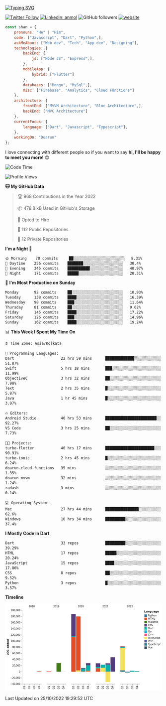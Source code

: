 [![Typing SVG](https://readme-typing-svg.herokuapp.com?lines=Hey%2C+I'm+Shan;I+am+a+Full+Stack+Developer)](https://git.io/typing-svg)

<!-- <img align='right' src="https://media.giphy.com/media/M9gbBd9nbDrOTu1Mqx/giphy.gif" width="230"> -->

[![Twitter Follow](https://img.shields.io/twitter/follow/shan__shaji?style=flat)](https://twitter.com/intent/follow?screen_name=shan__shaji)
[![Linkedin: anmol](https://img.shields.io/badge/shan-shaji?style=flat-square&logo=Linkedin&logoColor=white&link=https://www.linkedin.com/in/shan-shaji/)](https://www.linkedin.com/in/shan-shaji/)
![GitHub followers](https://img.shields.io/github/followers/shan-shaji?label=Follow&style=social)
[![website](https://img.shields.io/badge/Website-46a2f1.svg?&style=flat-square&logo=Google-Chrome&logoColor=white&link=http://shan-shaji.github.io/)](http://shan-shaji.github.io/)




```javascript
const shan = {
    pronouns: "He" | "Him",
    code: ["Javascript", "Dart", "Python",],
    askMeAbout: ["Web dev", "Tech", "App dev", "Designing"],
    technologies: {
        backEnd: {
            js: ["Node JS", "Express",],
        },
        mobileApp: {
            hybrid: ["Flutter"]
        },
        databases: ["Mongo", "MySql",],
        misc: ["Firebase", "Analytics", "Cloud Functions"]
    },
    architecture: {
        frontEnd: ["MVVM Architecture", "Bloc Architecture",],
        backEnd: ["MVC Architecture"]
    },
    currentFocus: {
        language: ["Dart", "Javascript", "Typescript"],
    },
    workingOn: "Doarun"
};
```

I love connecting with different people</b> so if you want to say <b>hi, I'll be happy to meet you more!</b> 😊</em>


<!--START_SECTION:waka-->
![Code Time](http://img.shields.io/badge/Code%20Time-1%2C164%20hrs%2012%20mins-blue)

![Profile Views](http://img.shields.io/badge/Profile%20Views-2-blue)

**🐱 My GitHub Data** 

> 🏆 968 Contributions in the Year 2022
 > 
> 📦 478.8 kB Used in GitHub's Storage 
 > 
> 💼 Opted to Hire
 > 
> 📜 112 Public Repositories 
 > 
> 🔑 12 Private Repositories  
 > 
**I'm a Night 🦉** 

```text
🌞 Morning    70 commits     ██░░░░░░░░░░░░░░░░░░░░░░░   8.31% 
🌆 Daytime    256 commits    ███████░░░░░░░░░░░░░░░░░░   30.4% 
🌃 Evening    345 commits    ██████████░░░░░░░░░░░░░░░   40.97% 
🌙 Night      171 commits    █████░░░░░░░░░░░░░░░░░░░░   20.31%

```
📅 **I'm Most Productive on Sunday** 

```text
Monday       92 commits     ██░░░░░░░░░░░░░░░░░░░░░░░   10.93% 
Tuesday      138 commits    ████░░░░░░░░░░░░░░░░░░░░░   16.39% 
Wednesday    98 commits     ███░░░░░░░░░░░░░░░░░░░░░░   11.64% 
Thursday     81 commits     ██░░░░░░░░░░░░░░░░░░░░░░░   9.62% 
Friday       145 commits    ████░░░░░░░░░░░░░░░░░░░░░   17.22% 
Saturday     126 commits    ███░░░░░░░░░░░░░░░░░░░░░░   14.96% 
Sunday       162 commits    ████░░░░░░░░░░░░░░░░░░░░░   19.24%

```


📊 **This Week I Spent My Time On** 

```text
⌚︎ Time Zone: Asia/Kolkata

💬 Programming Languages: 
Dart                     22 hrs 59 mins      █████████████░░░░░░░░░░░░   51.87% 
Swift                    5 hrs 18 mins       ███░░░░░░░░░░░░░░░░░░░░░░   11.99% 
ObjectiveC               3 hrs 32 mins       ██░░░░░░░░░░░░░░░░░░░░░░░   7.98% 
Text                     2 hrs 35 mins       █░░░░░░░░░░░░░░░░░░░░░░░░   5.87% 
Java                     1 hr 45 mins        █░░░░░░░░░░░░░░░░░░░░░░░░   3.97%

🔥 Editors: 
Android Studio           40 hrs 53 mins      ███████████████████████░░   92.27% 
VS Code                  3 hrs 25 mins       ██░░░░░░░░░░░░░░░░░░░░░░░   7.73%

🐱‍💻 Projects: 
turbo-flutter            40 hrs 17 mins      ██████████████████████░░░   90.91% 
turbo-ionic              2 hrs 45 mins       █░░░░░░░░░░░░░░░░░░░░░░░░   6.24% 
doarun-cloud-functions   35 mins             ░░░░░░░░░░░░░░░░░░░░░░░░░   1.35% 
doarun_mvvm              32 mins             ░░░░░░░░░░░░░░░░░░░░░░░░░   1.24% 
radash                   3 mins              ░░░░░░░░░░░░░░░░░░░░░░░░░   0.14%

💻 Operating System: 
Mac                      27 hrs 44 mins      ███████████████░░░░░░░░░░   62.6% 
Windows                  16 hrs 34 mins      █████████░░░░░░░░░░░░░░░░   37.4%

```

**I Mostly Code in Dart** 

```text
Dart                     33 repos            █████████░░░░░░░░░░░░░░░░   39.29% 
HTML                     17 repos            █████░░░░░░░░░░░░░░░░░░░░   20.24% 
JavaScript               15 repos            ████░░░░░░░░░░░░░░░░░░░░░   17.86% 
CSS                      8 repos             ██░░░░░░░░░░░░░░░░░░░░░░░   9.52% 
Python                   3 repos             █░░░░░░░░░░░░░░░░░░░░░░░░   3.57%

```


**Timeline**

![Chart not found](https://raw.githubusercontent.com/shan-shaji/shan-shaji/master/charts/bar_graph.png) 


 Last Updated on 25/10/2022 19:29:52 UTC
<!--END_SECTION:waka-->

